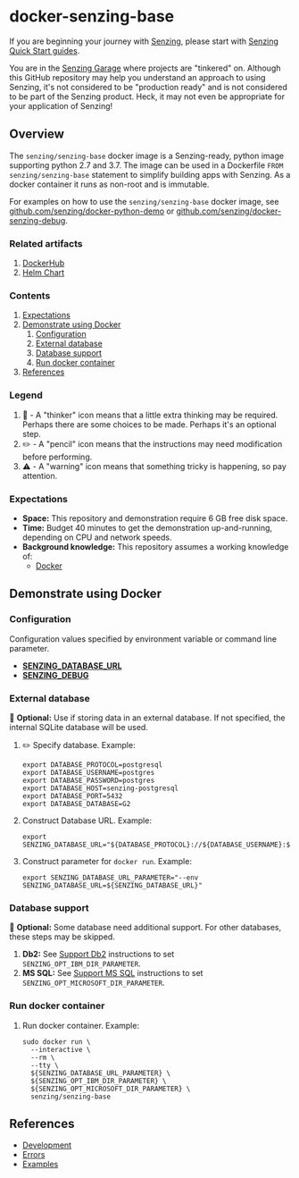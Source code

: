 # docker-senzing-base

If you are beginning your journey with [Senzing],
please start with [Senzing Quick Start guides].

You are in the [Senzing Garage] where projects are "tinkered" on.
Although this GitHub repository may help you understand an approach to using Senzing,
it's not considered to be "production ready" and is not considered to be part of the Senzing product.
Heck, it may not even be appropriate for your application of Senzing!

## Overview

The `senzing/senzing-base` docker image is a Senzing-ready, python image
supporting python 2.7 and 3.7.
The image can be used in a Dockerfile `FROM senzing/senzing-base` statement to simplify
building apps with Senzing.
As a docker container it runs as non-root and is immutable.

For examples on how to use the `senzing/senzing-base` docker image, see
[github.com/senzing/docker-python-demo] or [github.com/senzing/docker-senzing-debug].

### Related artifacts

1. [DockerHub]
1. [Helm Chart]

### Contents

1. [Expectations]
1. [Demonstrate using Docker]
   1. [Configuration]
   1. [External database]
   1. [Database support]
   1. [Run docker container]
1. [References]

### Legend

1. :thinking: - A "thinker" icon means that a little extra thinking may be required.
   Perhaps there are some choices to be made.
   Perhaps it's an optional step.
1. :pencil2: - A "pencil" icon means that the instructions may need modification before performing.
1. :warning: - A "warning" icon means that something tricky is happening, so pay attention.

### Expectations

- **Space:** This repository and demonstration require 6 GB free disk space.
- **Time:** Budget 40 minutes to get the demonstration up-and-running, depending on CPU and network speeds.
- **Background knowledge:** This repository assumes a working knowledge of:
  - [Docker]

## Demonstrate using Docker

### Configuration

Configuration values specified by environment variable or command line parameter.

- **[SENZING_DATABASE_URL]**
- **[SENZING_DEBUG]**

### External database

:thinking: **Optional:** Use if storing data in an external database.
If not specified, the internal SQLite database will be used.

1. :pencil2: Specify database.
   Example:

   ```console
   export DATABASE_PROTOCOL=postgresql
   export DATABASE_USERNAME=postgres
   export DATABASE_PASSWORD=postgres
   export DATABASE_HOST=senzing-postgresql
   export DATABASE_PORT=5432
   export DATABASE_DATABASE=G2
   ```

1. Construct Database URL.
   Example:

   ```console
   export SENZING_DATABASE_URL="${DATABASE_PROTOCOL}://${DATABASE_USERNAME}:${DATABASE_PASSWORD}@${DATABASE_HOST}:${DATABASE_PORT}/${DATABASE_DATABASE}"
   ```

1. Construct parameter for `docker run`.
   Example:

   ```console
   export SENZING_DATABASE_URL_PARAMETER="--env SENZING_DATABASE_URL=${SENZING_DATABASE_URL}"
   ```

### Database support

:thinking: **Optional:** Some database need additional support.
For other databases, these steps may be skipped.

1. **Db2:** See
   [Support Db2]
   instructions to set `SENZING_OPT_IBM_DIR_PARAMETER`.
1. **MS SQL:** See
   [Support MS SQL]
   instructions to set `SENZING_OPT_MICROSOFT_DIR_PARAMETER`.

### Run docker container

1. Run docker container.
   Example:

   ```console
   sudo docker run \
     --interactive \
     --rm \
     --tty \
     ${SENZING_DATABASE_URL_PARAMETER} \
     ${SENZING_OPT_IBM_DIR_PARAMETER} \
     ${SENZING_OPT_MICROSOFT_DIR_PARAMETER} \
     senzing/senzing-base
   ```

## References

- [Development]
- [Errors]
- [Examples]

[Configuration]: #configuration
[Database support]: #database-support
[Demonstrate using Docker]: #demonstrate-using-docker
[Development]: docs/development.md
[Docker]: https://github.com/senzing-garage/knowledge-base/blob/main/WHATIS/docker.md
[DockerHub]: https://hub.docker.com/r/senzing/senzing-base
[Errors]: docs/errors.md
[Examples]: docs/examples.md
[Expectations]: #expectations
[External database]: #external-database
[github.com/senzing/docker-python-demo]: https://github.com/senzing-garage/docker-python-demo
[github.com/senzing/docker-senzing-debug]: https://github.com/senzing-garage/docker-senzing-debug
[Helm Chart]: https://github.com/senzing-garage/charts/tree/main/charts/senzing-base
[References]: #references
[Run docker container]: #run-docker-container
[Senzing Garage]: https://github.com/senzing-garage
[Senzing Quick Start guides]: https://docs.senzing.com/quickstart/
[SENZING_DATABASE_URL]: https://github.com/senzing-garage/knowledge-base/blob/main/lists/environment-variables.md#senzing_database_url
[SENZING_DEBUG]: https://github.com/senzing-garage/knowledge-base/blob/main/lists/environment-variables.md#senzing_debug
[Senzing]: https://senzing.com/
[Support Db2]: https://github.com/senzing-garage/knowledge-base/blob/main/HOWTO/support-db2.md
[Support MS SQL]: https://github.com/senzing-garage/knowledge-base/blob/main/HOWTO/support-mssql.md
